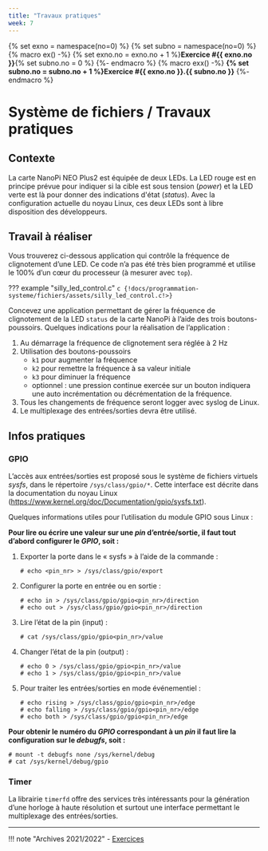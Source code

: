 ```yaml
---
title: "Travaux pratiques"
week: 7
---
```


{% set exno = namespace(no=0) %}
{% set subno = namespace(no=0) %}
{% macro ex() -%}
{% set exno.no = exno.no + 1 %}**Exercice #{{ exno.no }}**{% set subno.no = 0 %}
{%- endmacro %}
{% macro exx() -%}
**{% set subno.no = subno.no + 1 %}Exercice #{{ exno.no }}.{{ subno.no }}**
{%- endmacro %}

# Système de fichiers / Travaux pratiques

## Contexte

La carte NanoPi NEO Plus2 est équipée de deux LEDs. La LED rouge est en principe prévue pour indiquer
si la cible est sous tension (_power_) et la LED verte est là pour donner des indications d'état (_status_).
Avec la configuration actuelle du noyau Linux, ces deux LEDs sont à libre disposition des développeurs.

## Travail à réaliser

Vous trouverez ci-dessous application qui contrôle la fréquence de clignotement d’une
LED. Ce code n’a pas été très bien programmé et utilise le 100% d’un cœur du processeur (à mesurer
avec `top`).

??? example "silly_led_control.c"
    ```c
    {!docs/programmation-systeme/fichiers/assets/silly_led_control.c!>}
    ```

Concevez une application permettant de gérer la fréquence de clignotement de la LED `status` de la
carte NanoPi à l’aide des trois boutons-poussoirs.
Quelques indications pour la réalisation de l’application :

1. Au démarrage la fréquence de clignotement sera réglée à 2&nbsp;Hz
2. Utilisation des boutons-poussoirs
    - `k1` pour augmenter la fréquence
    - `k2` pour remettre la fréquence à sa valeur initiale
    - `k3` pour diminuer la fréquence
    - optionnel : une pression continue exercée sur un bouton indiquera une auto
      incrémentation ou décrémentation de la fréquence.
3. Tous les changements de fréquence seront logger avec syslog de Linux.
4. Le multiplexage des entrées/sorties devra être utilisé.

## Infos pratiques

### GPIO

L’accès aux entrées/sorties est proposé sous le système de fichiers virtuels _sysfs_, dans le
répertoire `/sys/class/gpio/*`. Cette interface est décrite dans la documentation du noyau
Linux (https://www.kernel.org/doc/Documentation/gpio/sysfs.txt).

Quelques informations utiles pour l’utilisation du module GPIO sous Linux :

**Pour lire ou écrire une valeur sur une _pin_ d’entrée/sortie, il faut
tout d’abord configurer le _GPIO_, soit :**

1. Exporter la porte dans le « sysfs » à l’aide de la commande :
    ```
    # echo <pin_nr> > /sys/class/gpio/export
    ```
2. Configurer la porte en entrée ou en sortie :
    ```
    # echo in > /sys/class/gpio/gpio<pin_nr>/direction
    # echo out > /sys/class/gpio/gpio<pin_nr>/direction
    ```
3. Lire l’état de la pin (input) :
    ```
    # cat /sys/class/gpio/gpio<pin_nr>/value
    ```
4. Changer l’état de la pin (output) :
    ```
    # echo 0 > /sys/class/gpio/gpio<pin_nr>/value
    # echo 1 > /sys/class/gpio/gpio<pin_nr>/value
    ```
5. Pour traiter les entrées/sorties en mode événementiel :
    ```
    # echo rising > /sys/class/gpio/gpio<pin_nr>/edge
    # echo falling > /sys/class/gpio/gpio<pin_nr>/edge
    # echo both > /sys/class/gpio/gpio<pin_nr>/edge
    ```

**Pour obtenir le numéro du _GPIO_ correspondant à un _pin_ il faut lire la configuration sur le _debugfs_,
soit :**

```
# mount -t debugfs none /sys/kernel/debug
# cat /sys/kernel/debug/gpio
```

### Timer

La librairie `timerfd` offre des services très intéressants pour la génération d’une horloge à haute
résolution et surtout une interface permettant le multiplexage des entrées/sorties.

---

!!! note "Archives 2021/2022"
    - [Exercices](assets/sp.05.2_mas_csel_prog_systeme_fichiers_exercices.pdf)
